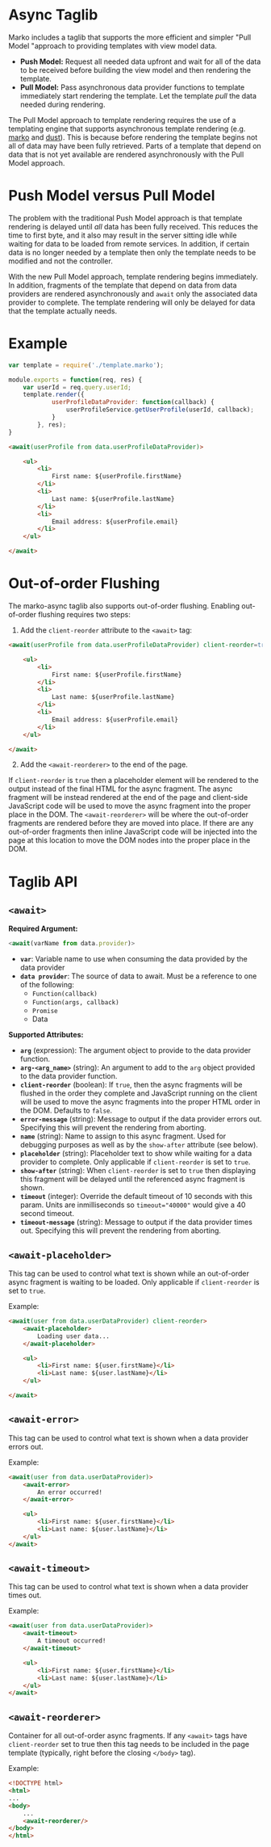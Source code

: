 Async Taglib
=====================

Marko includes a taglib that supports the more efficient and simpler "Pull Model "approach to providing templates with view model data.

* __Push Model:__ Request all needed data upfront and wait for all of the data to be received before building the view model and then rendering the template.
* __Pull Model:__ Pass asynchronous data provider functions to template immediately start rendering the template. Let the template _pull_ the data needed during rendering.

The Pull Model approach to template rendering requires the use of a templating engine that supports asynchronous template rendering (e.g. [marko](https://github.com/marko-js/marko) and [dust](https://github.com/linkedin/dustjs)). This is because before rendering the template begins not all of data may have been fully retrieved. Parts of a template that depend on data that is not yet available are rendered asynchronously with the Pull Model approach.

# Push Model versus Pull Model

The problem with the traditional Push Model approach is that template rendering is delayed until _all_ data has been fully received. This reduces the time to first byte, and it also may result in the server sitting idle while waiting for data to be loaded from remote services. In addition, if certain data is no longer needed by a template then only the template needs to be modified and not the controller.

With the new Pull Model approach, template rendering begins immediately. In addition, fragments of the template that depend on data from data providers are rendered asynchronously and `await` only the associated data provider to complete. The template rendering will only be delayed for data that the template actually needs.

# Example

```javascript
var template = require('./template.marko');

module.exports = function(req, res) {
    var userId = req.query.userId;
    template.render({
            userProfileDataProvider: function(callback) {
                userProfileService.getUserProfile(userId, callback);
            }
        }, res);
}
```

```html
<await(userProfile from data.userProfileDataProvider)>

    <ul>
        <li>
            First name: ${userProfile.firstName}
        </li>
        <li>
            Last name: ${userProfile.lastName}
        </li>
        <li>
            Email address: ${userProfile.email}
        </li>
    </ul>

</await>
```

# Out-of-order Flushing

The marko-async taglib also supports out-of-order flushing. Enabling out-of-order flushing requires two steps:

1. Add the `client-reorder` attribute to the `<await>` tag:<br>

```html
<await(userProfile from data.userProfileDataProvider) client-reorder=true>

    <ul>
        <li>
            First name: ${userProfile.firstName}
        </li>
        <li>
            Last name: ${userProfile.lastName}
        </li>
        <li>
            Email address: ${userProfile.email}
        </li>
    </ul>

</await>
```

2. Add the `<await-reorderer>` to the end of the page.

If `client-reorder` is `true` then a placeholder element will be rendered to the output instead of the final HTML for the async fragment. The async fragment will be instead rendered at the end of the page and client-side JavaScript code will be used to move the async fragment into the proper place in the DOM. The `<await-reorderer>` will be where the out-of-order fragments are rendered before they are moved into place. If there are any out-of-order fragments then inline JavaScript code will be injected into the page at this location to move the DOM nodes into the proper place in the DOM.

# Taglib API

## `<await>`

**Required Argument:**
```js
<await(varName from data.provider)>
```

* __`var`__: Variable name to use when consuming the data provided by the data provider
* __`data provider`__: The source of data to await. Must be a reference to one of the following:
    - `Function(callback)`
    - `Function(args, callback)`
    - `Promise`
    - Data


**Supported Attributes:**

* __`arg`__ (expression): The argument object to provide to the data provider function.
* __`arg-<arg_name>`__ (string): An argument to add to the `arg` object provided to the data provider function.
* __`client-reorder`__ (boolean): If `true`, then the async fragments will be flushed in the order they complete and JavaScript running on the client will be used to move the async fragments into the proper HTML order in the DOM. Defaults to `false`.
* __`error-message`__ (string): Message to output if the data provider errors out.
Specifying this will prevent the rendering from aborting.
* __`name`__ (string): Name to assign to this async fragment. Used for debugging purposes as well as by the `show-after` attribute (see below).
* __`placeholder`__ (string): Placeholder text to show while waiting for a data provider to complete. Only applicable if `client-reorder` is set to `true`.
* __`show-after`__ (string): When `client-reorder` is set to `true` then displaying this fragment will be delayed until the referenced async fragment is shown.
* __`timeout`__ (integer): Override the default timeout of 10 seconds with this param. Units are inmilliseconds so `timeout="40000"` would give a 40 second timeout.
* __`timeout-message`__ (string): Message to output if the data provider times out. Specifying this will prevent the rendering from aborting.

## `<await-placeholder>`

This tag can be used to control what text is shown while an out-of-order async fragment is waiting to be loaded. Only applicable if `client-reorder` is set to `true`.

Example:

```html
<await(user from data.userDataProvider) client-reorder>
    <await-placeholder>
        Loading user data...
    </await-placeholder>

    <ul>
        <li>First name: ${user.firstName}</li>
        <li>Last name: ${user.lastName}</li>
    </ul>

</await>
```

## `<await-error>`

This tag can be used to control what text is shown when a data provider errors out.

Example:

```html
<await(user from data.userDataProvider)>
    <await-error>
        An error occurred!
    </await-error>

    <ul>
        <li>First name: ${user.firstName}</li>
        <li>Last name: ${user.lastName}</li>
    </ul>
</await>
```

## `<await-timeout>`

This tag can be used to control what text is shown when a data provider times out.

Example:

```html
<await(user from data.userDataProvider)>
    <await-timeout>
        A timeout occurred!
    </await-timeout>

    <ul>
        <li>First name: ${user.firstName}</li>
        <li>Last name: ${user.lastName}</li>
    </ul>
</await>
```

## `<await-reorderer>`

Container for all out-of-order async fragments. If any `<await>` tags have `client-reorder` set to true then this tag needs to be included in the page template (typically, right before the closing `</body>` tag).

Example:

```html
<!DOCTYPE html>
<html>
...
<body>
    ...
    <await-reorderer/>
</body>
</html>
```

